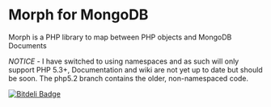 # Morph for MongoDB

Morph is a PHP library to map between PHP objects and MongoDB Documents

*NOTICE* - I have switched to using namespaces and as such will only support PHP 5.3+, Documentation and wiki are not yet up to date but should be soon. The php5.2
branch contains the older, non-namespaced code.

[![Bitdeli Badge](https://d2weczhvl823v0.cloudfront.net/a-musing-moose/morph/trend.png)](https://bitdeli.com/free "Bitdeli Badge")

